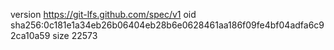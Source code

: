 version https://git-lfs.github.com/spec/v1
oid sha256:0c181e1a34eb26b06404eb28b6e0628461aa186f09fe4bf04adfa6c92ca10a59
size 22573
